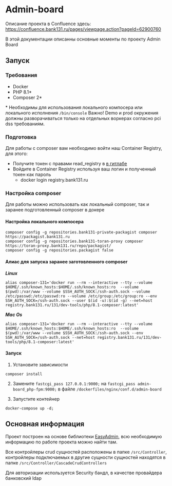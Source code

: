 # Admin-board

Описание проекта в Confluence здесь: https://confluence.bank131.ru/pages/viewpage.action?pageId=62900760

В этой документации описанны основные моменты по проекту Admin Board

## Запуск

### Требования
- Docker
- PHP 8.1*
- Composer 2*

\* Необходимы для использования локального компосера или локального исполнения ```/bin/console```
Важно! Demo и prod окружения должны разворачиваться только на отдельных воркерах согласно pci dss требованиям.

### Подготовка
Для работы c composer вам необходимо войти наш Container Registry, для этого:
- Получите токен с правами read_registry в [в гитлабе](https://gitlab.bank131.ru/-/profile/personal_access_tokens)
- Войдите в Container Registry используя ваш логин и полученный токен как пароль
  - docker login registry.bank131.ru

### Настройка composer
Для работы можно использовать как локальный composer, так и заранее подготовленный composer в докере

#### Настройка локального компосера
```shell
composer config -g repositories.bank131-private-packagist composer https://packagist.bank131.ru
composer config -g repositories.bank131-toran-proxy composer https://toran-proxy.bank131.ru/repo/packagist/
composer config -g repositories.packagist false
```

#### Алиас для запуска заранее заготовленного composer

***Linux***
```shell
alias composer-131='docker run --rm --interactive --tty --volume $HOME/.ssh/known_hosts:$HOME/.ssh/known_hosts:ro  --volume $(pwd):/var/www --volume $SSH_AUTH_SOCK:/ssh-auth.sock --volume /etc/passwd:/etc/passwd:ro --volume /etc/group:/etc/group:ro --env SSH_AUTH_SOCK=/ssh-auth.sock --user $(id -u):$(id -g) --net=host registry.bank131.ru/131/dev-tools/php/8.1-composer:latest'
```
***Mac Os***
```shell
alias composer-131='docker run --rm --interactive --tty --volume $HOME/.ssh/known_hosts:$HOME/.ssh/known_hosts:ro  --volume $(pwd):/var/www --volume $SSH_AUTH_SOCK:/ssh-auth.sock --env SSH_AUTH_SOCK=/ssh-auth.sock --net=host registry.bank131.ru/131/dev-tools/php/8.1-composer:latest'
```

#### Запуск

1. Установите зависимости
```shell
composer install
```
2. Замените ```fastcgi_pass 127.0.0.1:9000;``` на ```fastcgi_pass admin-board_php-fpm:9000;``` 
в файле ```/dockerfiles/nginx/conf.d/admin-board```


3. Запустите контейнер
```shell
docker-compose up -d;
```

## Основная информация

Проект построен на основе библиотеки [EasyAdmin](https://symfony.com/bundles/EasyAdminBundle/current/index.html), 
всю необходимую информацию по работе проекта можно найти там.

Все контройлеры crud сущностей расположены в папке ```/src/Controller```, 
контройлеры подключаемых в другие сущности сущностей находятся в папке ```/src/Controller/CascadeCrudControllers```

Для авторизации используется Security бандл, в качестве провайдера банковский ldap